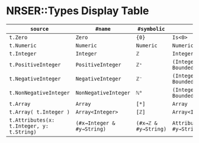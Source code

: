 NRSER::Types Display Table
==============================================================================

| `source`                                    | `#name`                      | `#symbolic`            | `#explain`                            |
| ------------------------------------------- | ---------------------------- | ---------------------- | ------------------------------------- |
| `t.Zero`                                    | `Zero`                       | `{0}`                  | `Is<0>`                               |
| `t.Numeric`                                 | `Numeric`                    | `Numeric`              | `Numeric`                             |
| `t.Integer`                                 | `Integer`                    | `ℤ`                    | `Integer`                             |
| `t.PositiveInteger`                         | `PositiveInteger`            | `ℤ⁺`                   | `(Integer & Bounded<min=1>)`          |
| `t.NegativeInteger`                         | `NegativeInteger`            | `ℤ⁻`                   | `(Integer & Bounded<max=-1>)`         |
| `t.NonNegativeInteger`                      | `NonNegativeInteger`         | `ℕ⁰`                   | `(Integer & Bounded<min=0>)`          |
| `t.Array`                                   | `Array`                      | `[*]`                  | `Array`                               |
| `t.Array( t.Integer )`                      | `Array<Integer>`             | `[ℤ]`                  | `Array<Integer>`                      |
| `t.Attributes(x: t.Integer, y: t.String)`   | `(#x→Integer & #y→String)`   | `(#x→ℤ & #y→String)`   | `Attributes<#x→Integer, #y→String>`   |
